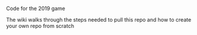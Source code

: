 Code for the 2019 game

The wiki walks through the steps needed to pull this repo and how to create your own repo from scratch

